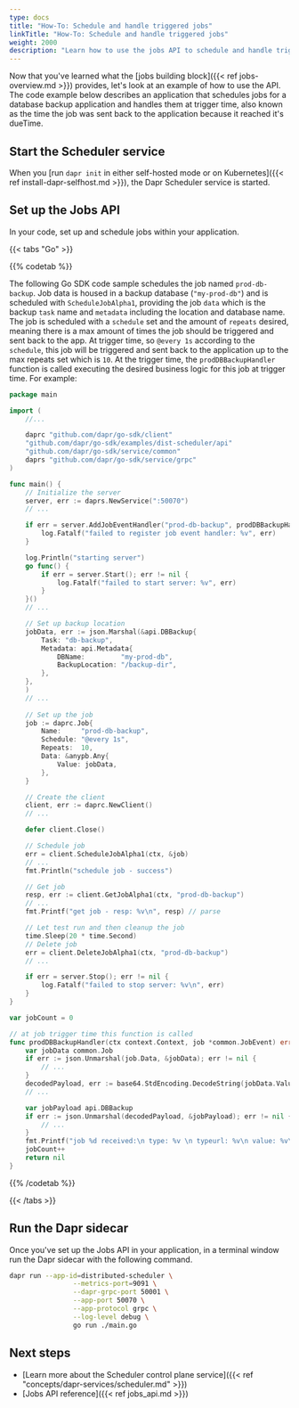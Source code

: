 ```yaml
---
type: docs
title: "How-To: Schedule and handle triggered jobs"
linkTitle: "How-To: Schedule and handle triggered jobs"
weight: 2000
description: "Learn how to use the jobs API to schedule and handle triggered jobs"
---
```


Now that you've learned what the [jobs building block]({{< ref jobs-overview.md >}}) provides, let's look at an example of how to use the API. The code example below describes an application that schedules jobs for a database backup application and handles them at trigger time, also known as the time the job was sent back to the application because it reached it's dueTime.

<!-- 
Include a diagram or image, if possible. 
-->

## Start the Scheduler service

When you [run `dapr init` in either self-hosted mode or on Kubernetes]({{< ref install-dapr-selfhost.md >}}), the Dapr Scheduler service is started.

## Set up the Jobs API

In your code, set up and schedule jobs within your application.

{{< tabs "Go" >}}

{{% codetab %}}

<!--go-->

The following Go SDK code sample schedules the job named `prod-db-backup`. Job data is housed in a backup database (`"my-prod-db"`) and is scheduled with `ScheduleJobAlpha1`, 
providing the job `data` which is the backup `task` name and `metadata` including the location and database name. The job is scheduled with a `schedule` set and the amount of `repeats`
desired, meaning there is a max amount of times the job should be triggered and sent back to the app. At trigger time, so `@every 1s` according to the `schedule`, this job will be 
triggered and sent back to the application up to the max repeats set which is `10`. At the trigger time, the `prodDBBackupHandler` function is called executing the 
desired business logic for this job at trigger time. For example:

```go
package main

import (
    //...

	daprc "github.com/dapr/go-sdk/client"
	"github.com/dapr/go-sdk/examples/dist-scheduler/api"
	"github.com/dapr/go-sdk/service/common"
	daprs "github.com/dapr/go-sdk/service/grpc"
)

func main() {
    // Initialize the server
	server, err := daprs.NewService(":50070")
    // ...

	if err = server.AddJobEventHandler("prod-db-backup", prodDBBackupHandler); err != nil {
		log.Fatalf("failed to register job event handler: %v", err)
	}

	log.Println("starting server")
	go func() {
		if err = server.Start(); err != nil {
			log.Fatalf("failed to start server: %v", err)
		}
	}()
    // ...

    // Set up backup location
	jobData, err := json.Marshal(&api.DBBackup{
		Task: "db-backup",
		Metadata: api.Metadata{
			DBName:         "my-prod-db",
			BackupLocation: "/backup-dir",
		},
	},
	)
	// ...
	
    // Set up the job
	job := daprc.Job{
		Name:     "prod-db-backup",
		Schedule: "@every 1s",
		Repeats:  10,
		Data: &anypb.Any{
			Value: jobData,
		},
	}

	// Create the client
	client, err := daprc.NewClient()
	// ...

	defer client.Close()

    // Schedule job
	err = client.ScheduleJobAlpha1(ctx, &job)
	// ...
	fmt.Println("schedule job - success")

	// Get job
	resp, err := client.GetJobAlpha1(ctx, "prod-db-backup")
	// ...
	fmt.Printf("get job - resp: %v\n", resp) // parse

	// Let test run and then cleanup the job
	time.Sleep(20 * time.Second)
    // Delete job
	err = client.DeleteJobAlpha1(ctx, "prod-db-backup")
	// ...

	if err = server.Stop(); err != nil {
		log.Fatalf("failed to stop server: %v\n", err)
	}
}

var jobCount = 0

// at job trigger time this function is called
func prodDBBackupHandler(ctx context.Context, job *common.JobEvent) error {
	var jobData common.Job
	if err := json.Unmarshal(job.Data, &jobData); err != nil {
		// ...
	}
	decodedPayload, err := base64.StdEncoding.DecodeString(jobData.Value)
	// ...

	var jobPayload api.DBBackup
	if err := json.Unmarshal(decodedPayload, &jobPayload); err != nil {
		// ...
	}
	fmt.Printf("job %d received:\n type: %v \n typeurl: %v\n value: %v\n extracted payload: %v\n", jobCount, job.JobType, jobData.TypeURL, jobData.Value, jobPayload)
	jobCount++
	return nil
}

```

{{% /codetab %}}


{{< /tabs >}}

## Run the Dapr sidecar 

Once you've set up the Jobs API in your application, in a terminal window run the Dapr sidecar with the following command. 

```bash
dapr run --app-id=distributed-scheduler \
                --metrics-port=9091 \
                --dapr-grpc-port 50001 \
                --app-port 50070 \
                --app-protocol grpc \
                --log-level debug \
                go run ./main.go
```

## Next steps

- [Learn more about the Scheduler control plane service]({{< ref "concepts/dapr-services/scheduler.md" >}})
- [Jobs API reference]({{< ref jobs_api.md >}})